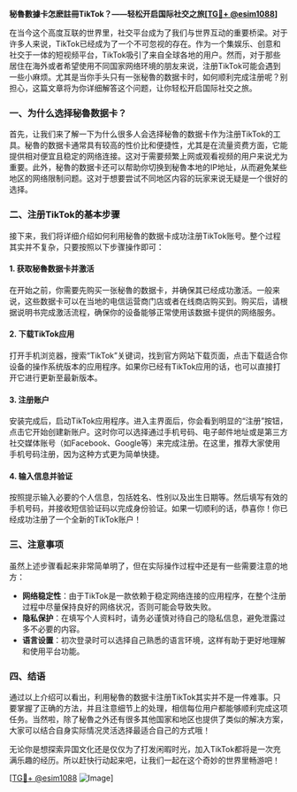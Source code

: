 **秘魯數據卡怎麽註冊TikTok？——轻松开启国际社交之旅[[TG💪+ @esim1088](https://t.me/s/esim1088)]**

在当今这个高度互联的世界里，社交平台成为了我们与世界互动的重要桥梁。对于许多人来说，TikTok已经成为了一个不可忽视的存在。作为一个集娱乐、创意和社交于一体的短视频平台，TikTok吸引了来自全球各地的用户。然而，对于那些居住在海外或者希望使用不同国家网络环境的朋友来说，注册TikTok可能会遇到一些小麻烦。尤其是当你手头只有一张秘魯的数据卡时，如何顺利完成注册呢？别担心，这篇文章将为你详细解答这个问题，让你轻松开启国际社交之旅。

### 一、为什么选择秘魯数据卡？

首先，让我们来了解一下为什么很多人会选择秘魯的数据卡作为注册TikTok的工具。秘魯的数据卡通常具有较高的性价比和便捷性，尤其是在流量资费方面，它能提供相对便宜且稳定的网络连接。这对于需要频繁上网或观看视频的用户来说尤为重要。此外，秘魯的数据卡还可以帮助你切换到秘魯本地的IP地址，从而避免某些地区的网络限制问题。这对于想要尝试不同地区内容的玩家来说无疑是一个很好的选择。

### 二、注册TikTok的基本步骤

接下来，我们将详细介绍如何利用秘魯的数据卡成功注册TikTok账号。整个过程其实并不复杂，只要按照以下步骤操作即可：

#### 1. 获取秘魯数据卡并激活

在开始之前，你需要先购买一张秘魯的数据卡，并确保其已经成功激活。一般来说，这些数据卡可以在当地的电信运营商门店或者在线商店购买到。购买后，请根据说明书完成激活流程，确保你的设备能够正常使用该数据卡提供的网络服务。

#### 2. 下载TikTok应用

打开手机浏览器，搜索“TikTok”关键词，找到官方网站下载页面，点击下载适合你设备的操作系统版本的应用程序。如果你已经有TikTok应用的话，也可以直接打开它进行更新至最新版本。

#### 3. 注册账户

安装完成后，启动TikTok应用程序。进入主界面后，你会看到明显的“注册”按钮，点击它开始创建新账户。这时你可以选择通过手机号码、电子邮件地址或是第三方社交媒体账号（如Facebook、Google等）来完成注册。在这里，推荐大家使用手机号码注册，因为这种方式更为简单快捷。

#### 4. 输入信息并验证

按照提示输入必要的个人信息，包括姓名、性别以及出生日期等。然后填写有效的手机号码，并接收短信验证码以完成身份验证。如果一切顺利的话，恭喜你！你已经成功注册了一个全新的TikTok账户！

### 三、注意事项

虽然上述步骤看起来非常简单明了，但在实际操作过程中还是有一些需要注意的地方：

- **网络稳定性**：由于TikTok是一款依赖于稳定网络连接的应用程序，在整个注册过程中尽量保持良好的网络状况，否则可能会导致失败。
- **隐私保护**：在填写个人资料时，请务必谨慎对待自己的隐私信息，避免泄露过多不必要的内容。
- **语言设置**：初次登录时可以选择自己熟悉的语言环境，这样有助于更好地理解和使用平台功能。

### 四、结语

通过以上介绍可以看出，利用秘魯的数据卡注册TikTok其实并不是一件难事。只要掌握了正确的方法，并且注意细节上的处理，相信每位用户都能够顺利完成这项任务。当然啦，除了秘魯之外还有很多其他国家和地区也提供了类似的解决方案，大家可以结合自身实际情况灵活选择最适合自己的方式哦！

无论你是想探索异国文化还是仅仅为了打发闲暇时光，加入TikTok都将是一次充满乐趣的经历。所以赶快行动起来吧，让我们一起在这个奇妙的世界里畅游吧！

[[TG💪+ @esim1088](https://t.me/s/esim1088) ![Image](https://i.postimg.cc/4NQfJmqS/Snipaste-2025-05-13-00-14-12.png)]